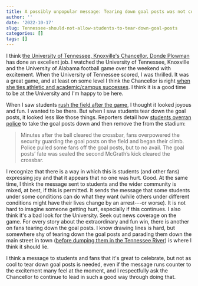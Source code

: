 ```yaml
---
title: A possibly unpopular message: Tearing down goal posts was not cool
author: ''
date: '2022-10-17'
slug: Tennessee-should-not-allow-students-to-tear-down-goal-posts
categories: []
tags: []
---
```


I think [the University of Tennessee, Knoxville's Chancellor, Donde Plowman](https://chancellor.utk.edu/meet-chancellor-donde-plowman/) has done an excellent job. I watched the University of Tennessee, Knoxville and the University of Alabama football game over the weekend with excitement. When the University of Tennessee scored, I was thrilled. It was a great game, and at least on some level I think the Chancellor is right [when she ties athletic and academic/campus successes](https://twitter.com/UTKDailyBeacon/status/1581256947919044609). I think it is a good time to be at the University and I'm happy to be here.

When I saw students [rush the field after the game](https://www.knoxnews.com/story/sports/college/university-of-tennessee/football/2022/10/16/tennessee-football-fine-sec-fans-storming-field-alabama-game/69562166007/), I thought it looked joyous and fun. I wanted to be there. But when I saw students tear down the goal posts, it looked less like those things. Reporters detail how [students overran police](https://theathletic.com/3694732/2022/10/15/tennessee-goalposts-alabama/) to take the goal posts down and then remove the from the stadium:

> Minutes after the ball cleared the crossbar, fans overpowered the security guarding the goal posts on the field and began their climb. Police pulled some fans off the goal posts, but to no avail. The goal posts’ fate was sealed the second McGrath’s kick cleared the crossbar.

I recognize that there is a way in which this is students (and other fans) expressing joy and that it appears that no one was hurt. Good. At the same time, I think the message sent to students and the wider community is mixed, at best, if this is permitted. It sends the message that some students under some conditions can do what they want (while others under different conditions might have their lives change by an arrest---or worse). It is not hard to imagine someone getting hurt, especially if this continues. I also think it's a bad look for the University. Seek out news coverage on the game. For every story about the extraordinary and fun win, there is another on fans tearing down the goal posts. I know drawing lines is hard, but somewhere shy of tearing down the goal posts and parading them down the main street in town ([before dumping them in the Tennessee River](https://www.si.com/extra-mustard/2022/10/16/tennessee-vols-goalposts-river-win-alabama)) is where I think it should lie. 

I think a message to students and fans that it's great to celebrate, but not as cool to tear down goal posts is needed, even if the message runs counter to the excitement many feel at the moment, and I respectfully ask the Chancellor to continue to lead in such a good way through doing that.